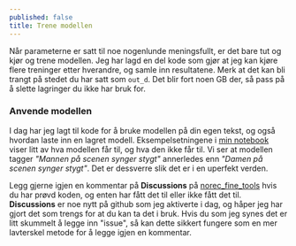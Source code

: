 ```yaml
---
published: false
title: Trene modellen
---
```

Når parameterne er satt til noe nogenlunde meningsfullt, er det bare tut og kjør og trene modellen.
Jeg har lagd en del kode som gjør at jeg kan kjøre flere treninger etter hverandre, og samle inn resultatene. Merk at det kan bli trangt på stedet du har satt som `out_d`. Det blir fort noen GB der, så pass på å slette lagringer du ikke har bruk for.

### Anvende modellen
I dag har jeg lagt til kode for å bruke modellen på din egen tekst, og også hvordan laste inn en lagret modell. Eksempelsetningene i [min notebook](https://github.com/egilron/norec_fine_tools/blob/master/Experiments21_norec_bert.ipynb) viser litt av hva modellen får til, og hva den ikke får til. Vi ser at modellen tagger _"Mannen på scenen synger stygt"_ annerledes enn _"Damen på scenen synger stygt"_. Det er dessverre slik det er i en uperfekt verden. 

Legg gjerne igjen en kommentar på **Discussions** på [norec_fine_tools](https://github.com/egilron/norec_fine_tools) hvis du har prøvd koden, og enten har fått det til eller ikke fått det til. **Discussions** er noe nytt på github som jeg aktiverte i dag, og håper jeg har gjort det som trengs for at du kan ta det i bruk. Hvis du som jeg synes det er litt skummelt å legge inn "issue", så kan dette sikkert fungere som en mer lavterskel metode for å legge igjen en kommentar.

